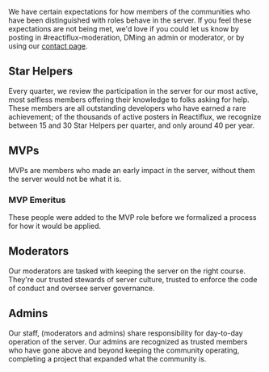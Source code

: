 <style>
ol {
  list-style-type: lower-alpha;
}
</style>

We have certain expectations for how members of the communities who have been distinguished with roles behave in the server. If you feel these expectations are not being met, we'd love if you could let us know by posting in #reactiflux-moderation, DMing an admin or moderator, or by using our [contact page](/contact).

## Star Helpers

Every quarter, we review the participation in the server for our most active, most selfless members offering their knowledge to folks asking for help. These members are all outstanding developers who have earned a rare achievement; of the thousands of active posters in Reactiflux, we recognize between 15 and 30 Star Helpers per quarter, and only around 40 per year.

## MVPs

MVPs are members who made an early impact in the server, without them the server would not be what it is.

### MVP Emeritus

These people were added to the MVP role before we formalized a process for how it would be applied.

## Moderators

Our moderators are tasked with keeping the server on the right course. They're our trusted stewards of server culture, trusted to enforce the code of conduct and oversee server governance.

## Admins

Our staff, (moderators and admins) share responsibility for day-to-day operation of the server. Our admins are recognized as trusted members who have gone above and beyond keeping the community operating, completing a project that expanded what the community is.
